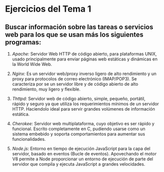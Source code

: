 # Ejercicios del Tema 1

## Buscar información sobre las tareas o servicios web para los que se usan más los siguientes programas:

1. *Apache:* Servidor Web HTTP de código abierto, para plataformas UNIX, usado principalmente para enviar páginas web estáticas y dinámicas en la World Wide Web.

2. *Nginx:* Es un servidor web/proxy inverso ligero de alto rendimiento y un proxy para protocolos de correo electrónico (IMAP/POP3). Se caracteriza por se un servidor libre y de código abierto de alto rendimiento, muy ligero y flexible.

3. *Thttpd:* Servidor web de código abierto, simple, pequeño, portátil, rápido y seguro ya que utiliza los requerimientos mínimos de un servidor HTTP. Haciendolo ideal para servir grandes volúmenes de información estática.

4. *Cherokee:* Servidor web multiplataforma, cuyo objetivo es ser rápido y funcional. Escrito completamente en C, pudiendo usarse como un sistema embebido y soporta comportamientos para aumentar sus funcionalidades.

5. *Node.js:* Entorno en tiempo de ejecución JavaScript para la capa del servidor, basado en eventos (Bucle de eventos). Apovechando el motor V8 permite a Node proporcionar un entorno de ejecución de parte del servidor que compila y ejecuta JavaScript a grandes velocidades.

